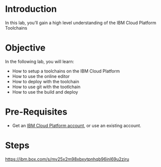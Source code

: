 
# Introduction

In this lab, you’ll gain a high level understanding of the IBM Cloud Platform Toolchains



# Objective

In the following lab, you will learn:

+ How to setup a toolchains on the IBM Cloud Platform
+ How to use the online editor
+ How to deploy with the toolchain
+ How to use git with the tootlchain
+ How to use the build and deploy


# Pre-Requisites

+ Get an [IBM Cloud Platform account](https://console.bluemix.net/registration/), or use an existing account.


# Steps

https://ibm.box.com/s/mv25x2m98xbxytpnhqb96inl69u2zjru